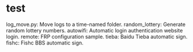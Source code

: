 # test
log_move.py: Move logs to a time-named folder.
random_lottery: Generate random lottery numbers.
autowifi: Automatic login authentication website login.
remote: FRP configuration sample.
tieba: Baidu Tieba automatic sign.
fishc: Fishc BBS automatic sign.
